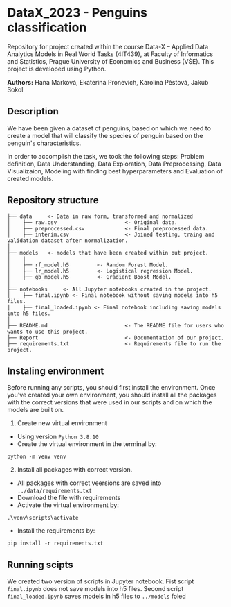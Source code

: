 # DataX_2023 - Penguins classification

Repository for project created within the course Data-X – Applied Data Analytics Models in Real World Tasks (4IT439), at Faculty of Informatics and Statistics, Prague University of Economics and Business (VŠE). This project is developed using Python.

**Authors:** Hana Marková, Ekaterina Pronevich, Karolína Pěstová, Jakub Sokol

## Description

We have been given a dataset of penguins, based on which we need to create a model that will classify the species of penguin based on the penguin's characteristics.

In order to accomplish the task, we took the following steps: Problem definition, Data Understanding, Data Exploration, Data Preprocessing, Data Visualizaion, Modeling with finding best hyperparameters and Evaluation of created models.

## Repository structure

```
├── data     <- Data in raw form, transformed and normalized
│    ├── raw.csv                      <- Original data.
│    ├── preprocessed.csv      	      <- Final preprocessed data.
│    ├── interim.csv                  <- Joined testing, traing and validation dataset after normalization.
│
├── models   <- models that have been created within out project.
│    |
│    ├── rf_model.h5         <- Random Forest Model.
│    ├── lr_model.h5         <- Logistical regression Model.
│    ├── gb_model.h5         <- Gradient Boost Model.
│
├── notebooks     <- All Jupyter notebooks created in the project. 
│    ├── final.ipynb <- Final notebook without saving models into h5 files.
│    ├── final_loaded.ipynb <- Final notebook including saving models into h5 files.
│
├── README.md                         <- The README file for users who wants to use this project.
├── Report                            <- Documentation of our project.
├── requirements.txt                  <- Requirements file to run the project.
```

## Instaling environment

Before running any scripts, you should first install the environment. Once you've created your own environment, you should install all the packages with the correct versions that were used in our scripts and on which the models are built on.

1. Create new virtual environment
- Using version ```Python 3.8.10``` 
- Create the virtual environment in the terminal by:
```
python -m venv venv
``` 
2. Install all packages with correct version.
- All packages with correct veersions are saved into ```../data/requirements.txt``` 
- Download the file with requirements
- Activate the virtual environment by:
```
.\venv\scripts\activate
``` 
- Install the requirements by:
```
pip install -r requirements.txt
``` 

## Running scipts

We created two version of scripts in Jupyter notebook. Fist script ```final.ipynb``` does not save models into h5 files. Second script ```final_loaded.ipynb``` saves models in h5 files to ```../models``` foled 
